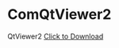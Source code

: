 # ComQtViewer2
QtViewer2
<a href="https://drive.google.com/file/d/1rf0hbWO2pDeoj4gtKswDnF4bS6CxcYps/view?usp=sharing" download>Click to Download</a>
